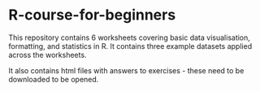 # R-course-for-beginners

This repository contains 6 worksheets covering basic data visualisation, formatting, and statistics in R. It contains three example datasets applied across the worksheets. 

It also contains html files with answers to exercises - these need to be downloaded to be opened. 


